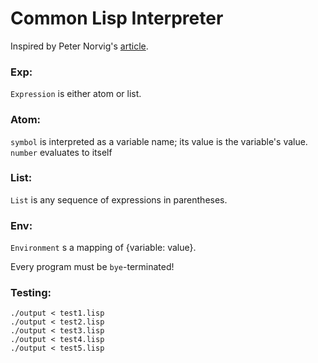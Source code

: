 # Common Lisp Interpreter

Inspired by Peter Norvig's [article](http://norvig.com/lispy.html).

### Exp:
`Expression` is either atom or list.

### Atom:
`symbol` is interpreted as a variable name; its value is the variable's value.
`number` evaluates to itself

### List:
`List` is any sequence of expressions in parentheses.

### Env:
`Environment` s a mapping of {variable: value}.

Every program must be `bye`-terminated!

### Testing:
```
./output < test1.lisp
./output < test2.lisp
./output < test3.lisp
./output < test4.lisp
./output < test5.lisp
```
